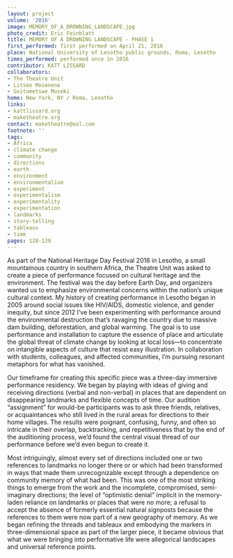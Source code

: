 ```yaml
---
layout: project
volume: '2016'
image: MEMORY_OF_A_DROWNING_LANDSCAPE.jpg
photo_credit: Eric Feinblatt
title: MEMORY OF A DROWNING LANDSCAPE - PHASE 1
first_performed: first performed on April 21, 2016
place: National University of Lesotho public grounds, Roma, Lesotho
times_performed: performed once in 2016
contributor: KATT LISSARD
collaborators:
- The Theatre Unit
- Litseo Mosenene
- Goitumetswe Moseki
home: New York, NY / Roma, Lesotho
links:
- kattlissard.org
- maketheatre.org
contact: maketheatre@aol.com
footnote: ''
tags:
- Africa
- climate change
- community
- directions
- earth
- environment
- environmentalism
- experiment
- experimentalism
- experimentality
- experimentation
- landmarks
- story-telling
- tableaux
- time
pages: 128-129
---
```


As part of the National Heritage Day Festival 2016 in Lesotho, a small mountainous country in southern Africa, the Theatre Unit was asked to create a piece of performance focused on cultural heritage and the environment. The festival was the day before Earth Day, and organizers wanted us to emphasize environmental concerns within the nation’s unique cultural context. My history of creating performance in Lesotho began in 2005 around social issues like HIV/AIDS, domestic violence, and gender inequity, but since 2012 I’ve been experimenting with performance around the environmental destruction that’s ravaging the country due to massive dam building, deforestation, and global warming. The goal is to use performance and installation to capture the essence of place and articulate the global threat of climate change by looking at local loss—to concentrate on intangible aspects of culture that resist easy illustration. In collaboration with students, colleagues, and affected communities, I’m pursuing resonant metaphors for what has vanished.

Our timeframe for creating this specific piece was a three-day immersive performance residency. We began by playing with ideas of giving and receiving directions (verbal and non-verbal) in places that are dependent on disappearing landmarks and flexible concepts of time. Our audition “assignment” for would-be participants was to ask three friends, relatives, or acquaintances who still lived in the rural areas for directions to their home villages. The results were poignant, confusing, funny, and often so intricate in their overlap, backtracking, and repetitiveness that by the end of the auditioning process, we’d found the central visual thread of our performance before we’d even begun to create it.

Most intriguingly, almost every set of directions included one or two references to landmarks no longer there or or which had been transformed in ways that made them unrecognizable except through a dependence on community memory of what had been. This was one of the most striking things to emerge from the work and the incomplete, compromised, semi-imaginary directions; the level of “optimistic denial” implicit in the memory-laden reliance on landmarks or places that were no more; a refusal to accept the absence of formerly essential natural signposts because the references to them were now part of a new geography of memory. As we began refining the threads and tableaux and embodying the markers in three-dimensional space as part of the larger piece, it became obvious that what we were bringing into performative life were allegorical landscapes and universal reference points.
